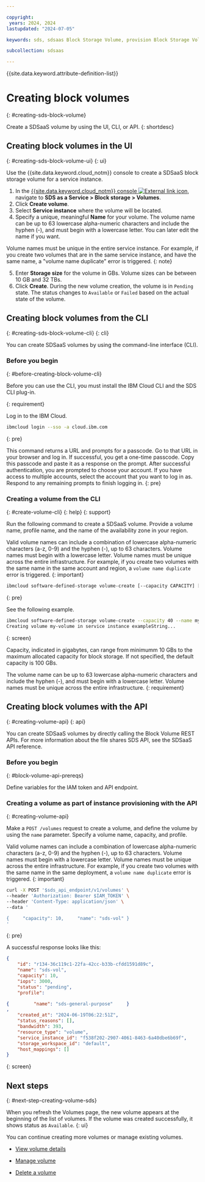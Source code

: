 ```yaml
---

copyright:
 years: 2024, 2024
lastupdated: "2024-07-05"

keywords: sds, sdsaas Block Storage Volume, provision Block Storage Volume for sdsaas,

subcollection: sdsaas

---
```


{{site.data.keyword.attribute-definition-list}}

# Creating block volumes
{: #creating-sds-block-volume}

Create a SDSaaS volume by using the UI, CLI, or API.
{: shortdesc}


## Creating block volumes in the UI
{: #creating-sds-block-volume-ui}
{: ui}

Use the {{site.data.keyword.cloud_notm}} console to create a SDSaaS block storage volume for a service instance.

1. In the [{{site.data.keyword.cloud_notm}} console ![External link icon](../icons/launch-glyph.svg "External link icon")](https://{DomainName}/sds), navigate to **SDS as a Service > Block storage > Volumes**.
2. Click **Create volume**.
3. Select **Service instance** where the volume will be located.
4. Specify a unique, meaningful **Name** for your volume. The volume name can be up to 63 lowercase alpha-numeric characters and include the hyphen (-), and must begin with a lowercase letter. You can later edit the name if you want.

Volume names must be unique in the entire service instance. For example, if you create two volumes that are in the same service instance, and have the same name, a "volume name duplicate" error is triggered.
{: note}

5. Enter **Storage size** for the volume in GBs. Volume sizes can be between 10 GB and 32 TBs.
6. Click **Create**. During the new volume creation, the volume is in `Pending` state. The status changes to `Available` or `Failed` based on the actual state of the volume.


## Creating block volumes from the CLI
{: #creating-sds-block-volume-cli}
{: cli}

You can create SDSaaS volumes by using the command-line interface (CLI).

### Before you begin
{: #before-creating-block-volume-cli}

Before you can use the CLI, you must install the IBM Cloud CLI and the SDS CLI plug-in.


{: requirement}

Log in to the IBM Cloud.

```sh
ibmcloud login --sso -a cloud.ibm.com
```
{: pre}

This command returns a URL and prompts for a passcode. Go to that URL in your browser and log in. If successful, you get a one-time passcode. Copy this passcode and paste it as a response on the prompt. After successful authentication, you are prompted to choose your account. If you have access to multiple accounts, select the account that you want to log in as. Respond to any remaining prompts to finish logging in.
{: pre}

### Creating a volume from the CLI
{: #create-volume-cli}
{: help}
{: support}

Run the following command to create a SDSaaS volume. Provide a volume name, profile name, and the name of the availability zone in your region.



Valid volume names can include a combination of lowercase alpha-numeric characters (a-z, 0-9) and the hyphen (-), up to 63 characters. Volume names must begin with a lowercase letter. Volume names must be unique across the entire infrastructure. For example, if you create two volumes with the same name in the same account and region, a `volume name duplicate` error is triggered.
{: important}

```sh
ibmcloud software-defined-storage volume-create [--capacity CAPACITY] [--name NAME] [--sdsaas-instance-id SDSAAS-INSTANCE-ID] [--hostnqnstring HOSTNQNSTRING]
```
{: pre}

See the following example.

```bash
ibmcloud software-defined-storage volume-create --capacity 40 --name my-volume --sdsaas-instance-id exampleString --hostnqnstring exampleString
Creating volume my-volume in service instance exampleString...

```
{: screen}

Capacity, indicated in gigabytes, can range from minimumm 10 GBs to the maximum allocated capacity for block storage. If not specified, the default capacity is 100 GBs.

The volume name can be up to 63 lowercase alpha-numeric characters and include the hyphen (-), and must begin with a lowercase letter. Volume names must be unique across the entire infrastructure.
{: requirement}


## Creating block volumes with the API
{: #creating-volume-api}
{: api}

You can create SDSaaS volumes by directly calling the Block Volume REST APIs. For more information about the file shares SDS API, see the SDSaaS API reference.

### Before you begin
{: #block-volume-api-prereqs}

Define variables for the IAM token and API endpoint.


### Creating a volume as part of instance provisioning with the API
{: #creating-volume-api}

Make a `POST /volumes` request to create a volume, and define the volume by using the `name` parameter. Specify a volume name, capacity, and profile.

Valid volume names can include a combination of lowercase alpha-numeric characters (a-z, 0-9) and the hyphen (-), up to 63 characters. Volume names must begin with a lowercase letter. Volume names must be unique across the entire infrastructure. For example, if you create two volumes with the same name in the same deployment, a `volume name duplicate` error is triggered.
{: important}


```sh
curl -X POST '$sds_api_endpoint/v1/volumes' \
--header 'Authorization: Bearer $IAM_TOKEN' \
--header 'Content-Type: application/json' \
--data '

{     "capacity": 10,     "name": "sds-vol" }
'
```
{: pre}

A successful response looks like this:

```json
{
    "id": "r134-36c119c1-22fa-42cc-b33b-cfdd1591d89c",
    "name": "sds-vol",
    "capacity": 10,
    "iops": 3000,
    "status": "pending",
    "profile":

{         "name": "sds-general-purpose"     }
,
    "created_at": "2024-06-19T06:22:51Z",
    "status_reasons": [],
    "bandwidth": 393,
    "resource_type": "volume",
    "service_instance_id": "f538f202-2907-4061-8463-6a40dbe6b69f",
    "storage_workspace_id": "default",
    "host_mappings": []
}
```
{: screen}




## Next steps
{: #next-step-creating-volume-sds}

When you refresh the Volumes page, the new volume appears at the beginning of the list of volumes. If the volume was created successfully, it shows status as `Available`.
{: ui}

You can continue creating more volumes or manage existing volumes.


* [View volume details](/docs/sdsaas?topic=sdsaas-viewing-block-storage)

* [Manage volume](/docs/sdsaas?topic=sdsaas-managing-sds-block-volume)

* [Delete a volume](/docs/sdsaas?topic=sdsaas-deleting-sds-block-volume)
